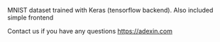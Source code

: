 MNIST dataset trained with Keras (tensorflow backend). Also included simple frontend

Contact us if you have any questions https://adexin.com
